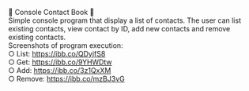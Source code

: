 📖 Console Contact Book 📖  
Simple console program that display a list of contacts. The user can list existing contacts, view contact by ID, add new contacts and remove existing contacts.   
Screenshots of program execution:  
○ List: https://ibb.co/QDyjfS8  
○ Get: https://ibb.co/9YHWDtw  
○ Add: https://ibb.co/3z1QxXM  
○ Remove: https://ibb.co/mzBJ3vG  
